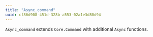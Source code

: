 ```yaml
---
title: "Async_command"
uuid: cf86d908-451d-328b-a553-02a1e3d80d94
---
```


`Async_command` extends `Core.Command` with additional `Async` functions.
